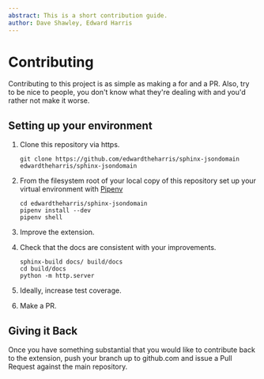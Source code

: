 ```yaml
---
abstract: This is a short contribution guide.
author: Dave Shawley, Edward Harris
---
```


# Contributing

Contributing to this project is as simple as making a for and a PR. Also, try to be nice to people, you don't know
what they're dealing with and you'd rather not make it worse.

## Setting up your environment

1. Clone this repository via https.

   ```{code-block} sh
   git clone https://github.com/edwardtheharris/sphinx-jsondomain edwardtheharris/sphinx-jsondomain
   ```

2. From the filesystem root of your local copy of this repository set up your virtual environment with [Pipenv](https://pipenv.pypa.io/en/latest/index.html)

   ```{code-block} sh
   cd edwardtheharris/sphinx-jsondomain
   pipenv install --dev
   pipenv shell
   ```

3. Improve the extension.
4. Check that the docs are consistent with your improvements.

   ```{code-block} sh
   sphinx-build docs/ build/docs
   cd build/docs
   python -m http.server
   ```

5. Ideally, increase test coverage.
6. Make a PR.

## Giving it Back

Once you have something substantial that you would like to contribute back
to the extension, push your branch up to github.com and issue a Pull Request
against the main repository.
